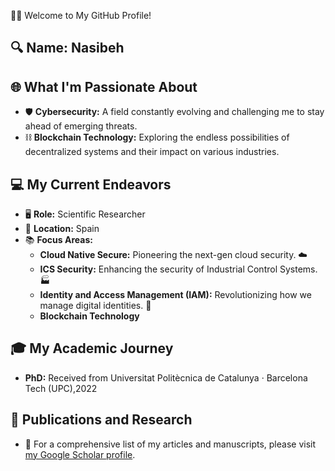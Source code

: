 
👋🚀 Welcome to My GitHub Profile!
## 🔍 Name: Nasibeh

## 🌐 What I'm Passionate About
- 🛡️ **Cybersecurity:** A field constantly evolving and challenging me to stay ahead of emerging threats.
- ⛓️ **Blockchain Technology:** Exploring the endless possibilities of decentralized systems and their impact on various industries.

## 💻 My Current Endeavors
- 🖥️ **Role:** Scientific Researcher
- 🏢 **Location:** Spain
- 📚 **Focus Areas:** 
  - **Cloud Native Secure:** Pioneering the next-gen cloud security. ☁️
  - **ICS Security:** Enhancing the security of Industrial Control Systems. 🏭
  - **Identity and Access Management (IAM):** Revolutionizing how we manage digital identities. 🔑
  - **Blockchain Technology**

## 🎓 My Academic Journey
- **PhD:** Received from Universitat Politècnica de Catalunya · Barcelona Tech (UPC),2022

## 📖 Publications and Research
- 📄 For a comprehensive list of my articles and manuscripts, please visit [my Google Scholar profile](https://scholar.google.com/citations?user=VU8lEH4AAAAJ&hl=en).

